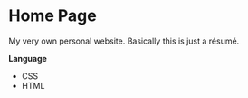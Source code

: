 # Home Page
My very own personal website. Basically this is just a résumé.

**Language**
* CSS
* HTML
